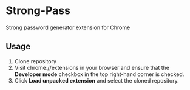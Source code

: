 # Strong-Pass
Strong password generator extension for Chrome

## Usage
1. Clone repository
2. Visit chrome://extensions in your browser and ensure that the **Developer mode** checkbox in the top right-hand corner is checked.
3. Click **Load unpacked extension** and select the cloned repository.

